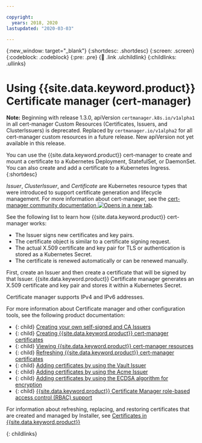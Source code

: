```yaml
---

copyright:
  years: 2018, 2020
lastupdated: "2020-03-03"

---
```


{:new_window: target="_blank"}
{:shortdesc: .shortdesc}
{:screen: .screen}
{:codeblock: .codeblock}
{:pre: .pre}
{:child: .link .ulchildlink}
{:childlinks: .ullinks}


# Using {{site.data.keyword.product}} Certificate manager (cert-manager)

**Note:** Beginning with release 1.3.0, apiVersion `certmanager.k8s.io/v1alpha1` in all cert-manager Custom Resources (Certificates, Issuers, and ClusterIssuers) is deprecated. Replaced by `certmanager.io/v1alpha2` for all cert-manager custom resources in a future release. New apiVersion not yet available in this release.

You can use the {{site.data.keyword.product}} cert-manager to create and mount a certificate to a Kubernetes Deployment, StatefulSet, or DaemonSet. You can also create and add a certificate to a Kubernetes Ingress.
{:shortdesc}

_Issuer_, _ClusterIssuer_, and _Certificate_ are Kubernetes resource types that were introduced to support certificate generation and lifecycle management. For more information about cert-manager, see the [cert-manager community documentation ![Opens in a new tab](../../images/icons/launch-glyph.svg "Opens in a new tab")](https://cert-manager.readthedocs.io/en/latest/).

See the following list to learn how {{site.data.keyword.product}} cert-manager works:

 *	The Issuer signs new certificates and key pairs.
 *  The certificate object is similar to a certificate signing request.
 *	The actual X.509 certificate and key pair for TLS or authentication is stored as a Kubernetes Secret.
 *  The certificate is renewed automatically or can be renewed manually.

First, create an Issuer and then create a certificate that will be signed by that Issuer. {{site.data.keyword.product}} Certificate manager generates an X.509 certificate and key pair and stores it within a Kubernetes Secret.

Certificate manager supports IPv4 and IPv6 addresses.

For more information about Certificate manager and other configuration tools, see the following product documentation:

- {: child} [Creating your own self-signed and CA Issuers ](create_issuer.md)
- {: child} [Creating {{site.data.keyword.product}} cert-manager certificates](create_cert.md)
- {: child} [Viewing {{site.data.keyword.product}} cert-manager resources](cert_view.md)
- {: child} [Refreshing {{site.data.keyword.product}} cert-manager certificates](refresh_certs.md)
- {: child} [Adding certificates by using the Vault Issuer](cert_vault.md)
- {: child} [Adding certificates by using the Acme Issuer](cert_acme.md)
- {: child} [Adding certificates by using the ECDSA algorithm for encryption](cert_ecdsa.md)
- {: child} [{{site.data.keyword.product}} Certificate Manager role-based access control (RBAC) support](cert_manager_rbac.md)

For information about refreshing, replacing, and restoring certificates that are created and managed by Installer, see [Certificates in {{site.data.keyword.product}}](certificates.md)  


{: childlinks}
